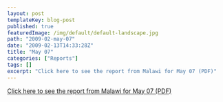 ```yaml
---
layout: post
templateKey: blog-post
published: true
featuredImage: /img/default/default-landscape.jpg
path: "2009-02-may-07"
date: "2009-02-13T14:33:28Z"
title: "May 07"
categories: ["Reports"]
tags: []
excerpt: "Click here to see the report from Malawi for May 07 (PDF)"
---
```


[Click here to see the report from Malawi for May 07 (PDF)](../../pdfs/reports/Landirani%20Report%20May%202007.pdf)
